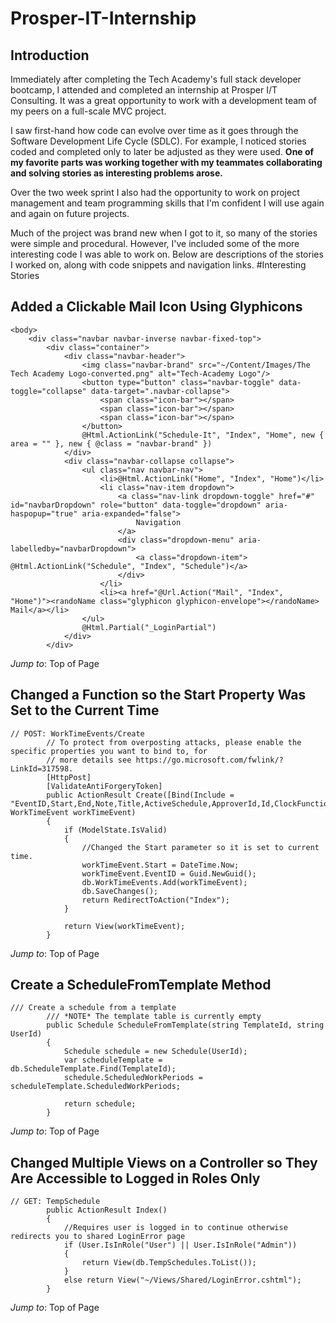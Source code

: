 # Prosper-IT-Internship
## Introduction
Immediately after completing the Tech Academy's full stack developer bootcamp, I attended and completed an internship at Prosper I/T Consulting. It was a great opportunity to work with a development team of my peers on a full-scale MVC project.

I saw first-hand how code can evolve over time as it goes through the Software Development Life Cycle (SDLC). For example, I noticed stories coded and completed only to later be adjusted as they were used. **One of my favorite parts was working together with my teammates collaborating and solving stories as interesting problems arose.**

Over the two week sprint I also had the opportunity to work on project management and team programming skills that I'm confident I will use again and again on future projects.

Much of the project was brand new when I got to it, so many of the stories were simple and procedural. However, I've included some of the more interesting code I was able to work on. Below are descriptions of the stories I worked on, along with code snippets and navigation links. 
#Interesting Stories

## Added a Clickable Mail Icon Using Glyphicons
```
<body>
    <div class="navbar navbar-inverse navbar-fixed-top">
        <div class="container">
            <div class="navbar-header">
                <img class="navbar-brand" src="~/Content/Images/The Tech Academy Logo-converted.png" alt="Tech-Academy Logo"/>
                <button type="button" class="navbar-toggle" data-toggle="collapse" data-target=".navbar-collapse">
                    <span class="icon-bar"></span>
                    <span class="icon-bar"></span>
                    <span class="icon-bar"></span>
                </button>
                @Html.ActionLink("Schedule-It", "Index", "Home", new { area = "" }, new { @class = "navbar-brand" })
            </div>
            <div class="navbar-collapse collapse">
                <ul class="nav navbar-nav">
                    <li>@Html.ActionLink("Home", "Index", "Home")</li>
                    <li class="nav-item dropdown">
                        <a class="nav-link dropdown-toggle" href="#" id="navbarDropdown" role="button" data-toggle="dropdown" aria-haspopup="true" aria-expanded="false">
                            Navigation
                        </a>
                        <div class="dropdown-menu" aria-labelledby="navbarDropdown">
                            <a class="dropdown-item"> @Html.ActionLink("Schedule", "Index", "Schedule")</a>
                        </div>
                    </li>
                    <li><a href="@Url.Action("Mail", "Index", "Home")"><randoName class="glyphicon glyphicon-envelope"></randoName> Mail</a></li>
                </ul>
                @Html.Partial("_LoginPartial")
            </div>
        </div>
```
*Jump to*: Top of Page
## Changed a Function so the Start Property Was Set to the Current Time
```
// POST: WorkTimeEvents/Create
        // To protect from overposting attacks, please enable the specific properties you want to bind to, for 
        // more details see https://go.microsoft.com/fwlink/?LinkId=317598.
        [HttpPost]
        [ValidateAntiForgeryToken]
        public ActionResult Create([Bind(Include = "EventID,Start,End,Note,Title,ActiveSchedule,ApproverId,Id,ClockFunctionStatus")] WorkTimeEvent workTimeEvent)
        {
            if (ModelState.IsValid)
            {
                //Changed the Start parameter so it is set to current time.
                workTimeEvent.Start = DateTime.Now;
                workTimeEvent.EventID = Guid.NewGuid();
                db.WorkTimeEvents.Add(workTimeEvent);
                db.SaveChanges();
                return RedirectToAction("Index");
            }

            return View(workTimeEvent);
        }
```
*Jump to*: Top of Page
## Create a ScheduleFromTemplate Method
```
/// Create a schedule from a template 
        /// *NOTE* The template table is currently empty
        public Schedule ScheduleFromTemplate(string TemplateId, string UserId)
        {
            Schedule schedule = new Schedule(UserId);
            var scheduleTemplate = db.ScheduleTemplate.Find(TemplateId);
            schedule.ScheduledWorkPeriods = scheduleTemplate.ScheduledWorkPeriods;

            return schedule;
        }
```
*Jump to*: Top of Page
## Changed Multiple Views on a Controller so They Are Accessible to Logged in Roles Only
```
// GET: TempSchedule
        public ActionResult Index()
        {
            //Requires user is logged in to continue otherwise redirects you to shared LoginError page
            if (User.IsInRole("User") || User.IsInRole("Admin"))
            {
                return View(db.TempSchedules.ToList());
            }
            else return View("~/Views/Shared/LoginError.cshtml");
        }
```
*Jump to*: Top of Page
